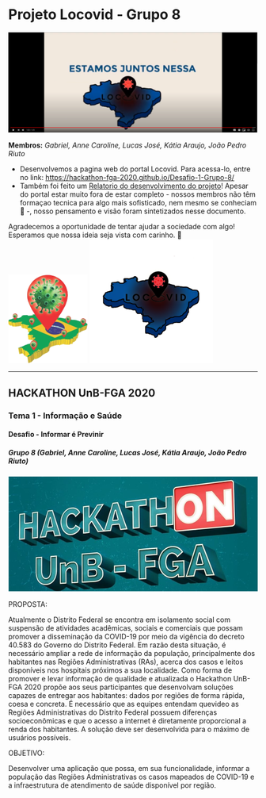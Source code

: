 # Projeto Locovid - Grupo 8

[![video abertura](/imgs/logo_video.png)](https://youtu.be/mAvztm2Sgmw)


**Membros:** _Gabriel, Anne Caroline, Lucas José, Kátia Araujo, João Pedro Riuto_                                                                                                                                 
                                  

* Desenvolvemos a pagina web do portal Locovid.
Para acessa-lo, entre no link:  https://hackathon-fga-2020.github.io/Desafio-1-Grupo-8/ 
* Também foi feito um [Relatorio do desenvolvimento do projeto](/relatorio_projeto_locovid_grupo8.pdf)! Apesar do portal estar muito fora de estar completo \- nossos membros não têm formaçao tecnica para algo mais sofisticado, nem mesmo se conheciam :slightly_frowning_face: \-, nosso pensamento e visão foram sintetizados nesse documento.

Agradecemos a oportunidade de tentar ajudar a sociedade com algo! Esperamos que nossa ideia seja vista com carinho. :sunrise_over_mountains:
 ![Projeto Locovid](/imgs/logo_github.png) 
 <img src="/imgs/logooficial.png" width="250px" heigth="250px">

***
                                    
## HACKATHON UnB-FGA 2020

### Tema 1 - Informação e Saúde
#### Desafio - Informar é Previnir
##### Grupo 8 (Gabriel, Anne Caroline, Lucas José, Kátia Araujo, João Pedro Riuto)

![hackaton unb](/images/logo.png)

PROPOSTA:

  Atualmente o Distrito Federal se encontra em isolamento social com suspensão de atividades
acadêmicas, sociais e comerciais que possam promover a disseminação da COVID-19 por meio
da vigência do decreto 40.583 do Governo do Distrito Federal. Em razão desta situação, é
necessário ampliar a rede de informação da população, principalmente dos habitantes nas
Regiões Administrativas (RAs), acerca dos casos e leitos disponíveis nos hospitais próximos a
sua localidade.
  Como forma de promover e levar informação de qualidade e atualizada o Hackathon UnB-FGA
2020 propõe aos seus participantes que desenvolvam soluções capazes de entregar aos
habitantes: dados por regiões de forma rápida, coesa e concreta. É necessário que as equipes
entendam quevideo
as Regiões Administrativas do Distrito Federal possuem diferenças
socioeconômicas e que o acesso a internet é diretamente proporcional a renda dos habitantes. A
solução deve ser desenvolvida para o máximo de usuários possíveis.

OBJETIVO:

  Desenvolver uma aplicação que possa, em sua funcionalidade, informar a população das Regiões
Administrativas os casos mapeados de COVID-19 e a infraestrutura de atendimento de saúde
disponível por região.

